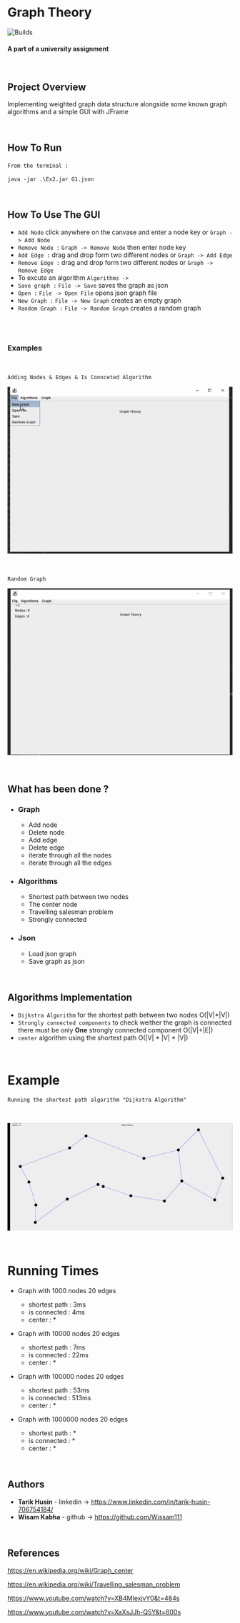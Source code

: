 # Graph Theory
![Builds](https://github.com/project-chip/connectedhomeip/workflows/Builds/badge.svg)

#### A part of a university assignment


</br>


## Project Overview
Implementing weighted graph data structure alongside some known graph algorithms 
and a simple GUI with JFrame

</br>

## How To Run

`From the terminal : `

    java -jar .\Ex2.jar G1.json


</br>



## How To Use The GUI


- `Add Node` click anywhere on the canvase and enter a node key or `Graph -> Add Node`
- `Remove Node :` `Graph -> Remove Node` then enter node key
- `Add Edge :` drag and drop form two different nodes or `Graph -> Add Edge`
- `Remove Edge :` drag and drop form two different nodes or `Graph -> Remove Edge`
-  To excute an algorithm `Algorithms -> `
- `Save graph :` `File -> Save` saves the graph as json
- `Open :` `File -> Open File` opens json graph file
- `New Graph :` `File -> New Graph` creates an empty graph
- `Random Graph :` `File -> Random Graph` creates a random graph


</br>
</br>

### Examples 
</br>

    Adding Nodes & Edges & Is Connceted Algorithm

![](howtouse.gif)

</br>


    Random Graph

![](randomgraf.gif)

</br>




## What has been done ?

- ### Graph 

    - Add node
    - Delete node
    - Add edge 
    - Delete edge
    - iterate through all the nodes 
    - iterate through all the edges 

  
- ### Algorithms 

    - Shortest path between two nodes 
    - The center node
    - Travelling salesman problem
    - Strongly connected


- ### Json 
   
    - Load json graph
    - Save graph as json

</br>


## Algorithms Implementation 

- `Dijkstra Algorithm` for the shortest path between two nodes O(|V|*|V|)  
- `Strongly connected components` to check weither the graph
is connected there must be only **One** strongly connected component O(|V|+|E|)
- `center` algorithm using the shortest path O(|V| * |V| * |V|)



</br>


# Example 
    Running the shortest path algorithm "Dijkstra Algorithm"  
</br>

  ![](shortest-path.gif)


</br>




# Running Times

- Graph with 1000 nodes 20 edges
  
  - shortest path : 3ms 
  - is connected : 4ms
  - center : *




- Graph with 10000 nodes 20 edges

  - shortest path : 7ms
  - is connected : 22ms
  - center : *
  

- Graph with 100000 nodes 20 edges

  - shortest path : 53ms
  - is connected : 513ms
  - center : *



- Graph with 1000000 nodes 20 edges

  - shortest path : *
  - is connected : *
  - center : *

</br>


## Authors

* **Tarik Husin**  - linkedin -> https://www.linkedin.com/in/tarik-husin-706754184/
* **Wisam Kabha**  - github -> https://github.com/Wissam111

</br>

## References

https://en.wikipedia.org/wiki/Graph_center

https://en.wikipedia.org/wiki/Travelling_salesman_problem

https://www.youtube.com/watch?v=XB4MIexjvY0&t=484s

https://www.youtube.com/watch?v=XaXsJJh-Q5Y&t=600s
